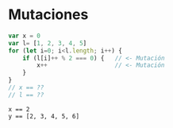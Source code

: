 # Mutaciones

```js
var x = 0
var l= [1, 2, 3, 4, 5]
for (let i=0; i<l.length; i++) {
    if (l[i]++ % 2 === 0) {   // <- Mutación
        x++                   // <- Mutación
    }
}
// x == ??
// l == ??
```

<div class="fragment">

<pre><code class="lang-js hljs javascript">x == 2
y == [2, 3, 4, 5, 6]
</code></pre>
</div>
